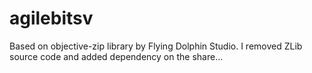 # agilebitsv
Based on objective-zip library by Flying Dolphin Studio. I removed ZLib source code and added dependency on the share…
